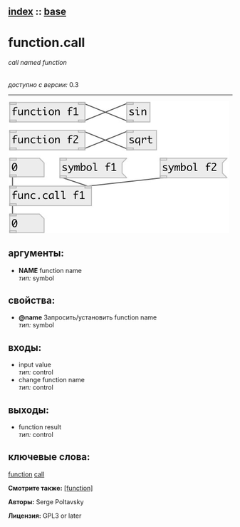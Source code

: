 [index](index.html) :: [base](category_base.html)
---

# function.call

###### call named function

*доступно с версии:* 0.3

---




[![example](../examples/img/function.call.jpg)](../examples/pd/function.call.pd)



## аргументы:

* **NAME**
function name<br>
_тип:_ symbol<br>





## свойства:

* **@name** 
Запросить/установить function name<br>
_тип:_ symbol<br>



## входы:

* input value<br>
_тип:_ control
* change function name<br>
_тип:_ control



## выходы:

* function result<br>
_тип:_ control



## ключевые слова:

[function](keywords/function.html)
[call](keywords/call.html)



**Смотрите также:**
[\[function\]](function.html)




**Авторы:** Serge Poltavsky




**Лицензия:** GPL3 or later





